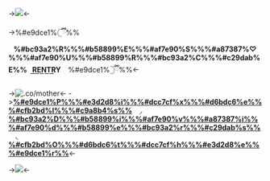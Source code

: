 ->![](https://files.catbox.moe/uy1m0a.png)<-

->%#e9dce1%𓊆ྀི%% ⠀**%#bc93a2%R%%%#b58899%E%%%#af7e90%S%%%#a87387%♡%%%#af7e90%U%%%#b58899%R%%%#bc93a2%C%%%#c29dab%E%%**⠀**R͟E͟N͟T͟R͟Y**⠀ %#e9dce1%𓊇ྀི%%<-

->![.co/mother](https://files.catbox.moe/tq2oas.png)<-
->[**%#e9dce1%P%%%#e3d2d8%i%%%#dcc7cf%x%%%#d6bdc6%e%%%#cfb2bd%l%%%#c9a8b4%s%%**](realemotion)⠀ ◞⠀ [**%#bc93a2%D%%%#b58899%i%%%#af7e90%v%%%#a87387%i%%%#af7e90%d%%%#b58899%e%%%#bc93a2%r%%%#c29dab%s%%**](polished)⠀ ◟⠀ [**%#cfb2bd%O%%%#d6bdc6%t%%%#dcc7cf%h%%%#e3d2d8%e%%%#e9dce1%r%%**](poster)<-

->![](https://files.catbox.moe/mrmw8v.png)<-